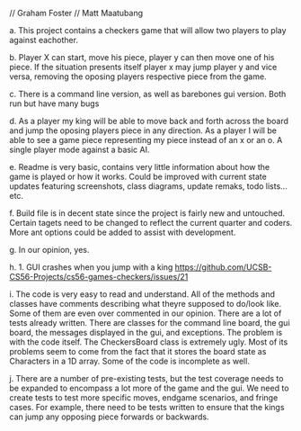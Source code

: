 // Graham Foster // Matt Maatubang

a. This project contains a checkers game that will allow two players to play against eachother.

b. Player X can start, move his piece, player y can then move one of his piece. If the situation presents itself player x may jump player y and vice versa, removing the oposing players respective piece from the game.

c. There is a command line version, as well as barebones gui version. Both run but have many bugs

d. As a player my king will be able to move back and forth across the board and jump the oposing players piece in any direction. As a player I will be able to see a game piece representing my piece instead of an x or an o. A single player mode against a basic AI.

e. Readme is very basic, contains very little information about how the game is played or how it works. Could be improved with current state updates featuring screenshots, class diagrams, update remaks, todo lists... etc.

f. Build file is in decent state since the project is fairly new and untouched. Certain tagets need to be changed to reflect the current quarter and coders. More ant options could be added to assist with development.

g. In our opinion, yes.

h. 1. GUI crashes when you jump with a king https://github.com/UCSB-CS56-Projects/cs56-games-checkers/issues/21

i. The code is very easy to read and understand. All of the methods and classes have comments describing what theyre supposed to do/look like. Some of them are even over commented in our opinion. There are a lot of tests already written. There are classes for the command line board, the gui board, the messages displayed in the gui, and exceptions. The problem is with the code itself. The CheckersBoard class is extremely ugly. Most of its problems seem to come from the fact that it stores the board state as Characters in a 1D array. Some of the code is incomplete as well.

j. There are a number of pre-existing tests, but the test coverage needs to be expanded to encompass a lot more of the game and the gui. We need to create tests to test more specific moves, endgame scenarios, and fringe cases. For example, there need to be tests written to ensure that the kings can jump any opposing piece forwards or backwards.
